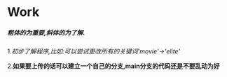 # Work

##### 粗体的为重要,斜体的为了解.

1.*初步了解程序,比如:可以尝试更改所有的关键词'movie'->'elite'*

2.**如果要上传的话可以建立一个自己的分支,main分支的代码还是不要乱动为好**